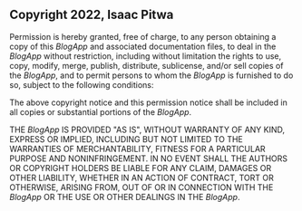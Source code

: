 ## Copyright 2022, Isaac Pitwa

Permission is hereby granted, free of charge, to any person obtaining a copy of this _*BlogApp*_ and associated documentation files, to deal in the _*BlogApp*_ without restriction, including without limitation the rights to use, copy, modify, merge, publish, distribute, sublicense, and/or sell copies of the _*BlogApp*_, and to permit persons to whom the _*BlogApp*_ is furnished to do so, subject to the following conditions:

The above copyright notice and this permission notice shall be included in all copies or substantial portions of the _*BlogApp*_.

THE _*BlogApp*_ IS PROVIDED "AS IS", WITHOUT WARRANTY OF ANY KIND, EXPRESS OR IMPLIED, INCLUDING BUT NOT LIMITED TO THE WARRANTIES OF MERCHANTABILITY, FITNESS FOR A PARTICULAR PURPOSE AND NONINFRINGEMENT. IN NO EVENT SHALL THE AUTHORS OR COPYRIGHT HOLDERS BE LIABLE FOR ANY CLAIM, DAMAGES OR OTHER LIABILITY, WHETHER IN AN ACTION OF CONTRACT, TORT OR OTHERWISE, ARISING FROM, OUT OF OR IN CONNECTION WITH THE _*BlogApp*_ OR THE USE OR OTHER DEALINGS IN THE _*BlogApp*_.